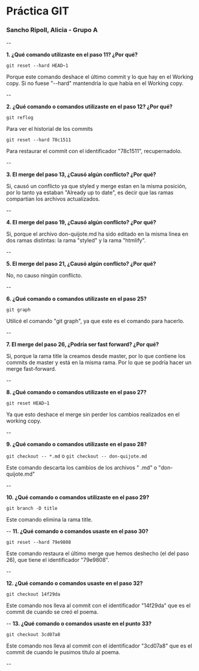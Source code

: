 # Práctica GIT

### Sancho Ripoll, Alicia - Grupo A

--

**1. ¿Qué comando utilizaste en el paso 11? ¿Por qué?**

`git reset --hard HEAD~1` 

Porque este comando deshace el último commit y lo que hay en el Working copy. Si no fuese "--hard" mantendría lo que había en el Working copy.

--

**2. ¿Qué comando o comandos utilizaste en el paso 12? ¿Por qué?**

`git reflog` 

Para ver el historial de los commits

`git reset --hard 78c1511` 

Para restaurar el commit con el identificador "78c1511", recupernadolo.

--

**3. El merge del paso 13, ¿Causó algún conflicto? ¿Por qué?**

Si, causó un conflicto ya que styled y merge estan en la misma posición, por lo tanto ya estaban "Already up to date", es decir que las ramas compartian los archivos actualizados.

--

**4. El merge del paso 19, ¿Causó algún conflicto? ¿Por qué?**

Si, porque el archivo don-quijote.md ha sido editado en la misma linea en dos ramas distintas: la rama "styled" y la rama "htmlify".

--

**5. El merge del paso 21, ¿Causó algún conflicto? ¿Por qué?**
 

No, no causo ningún conflicto.

--

**6. ¿Qué comando o comandos utilizaste en el paso 25?**

`git graph` 

Utilicé el comando "git graph", ya que este es el comando para hacerlo.

--

**7. El merge del paso 26, ¿Podría ser fast forward? ¿Por qué?**

Si, porque la rama title la creamos desde master, por lo que contiene los commits de master y está en la misma rama. Por lo que se podría hacer un merge fast-forward.

--

**8. ¿Qué comando o comandos utilizaste en el paso 27?**

`git reset HEAD~1` 

Ya que esto deshace el merge sin perder los cambios realizados en el working copy.

--

**9. ¿Qué comando o comandos utilizaste en el paso 28?**

`git checkout -- *.md` o `git checkout -- don-quijote.md`  

Este comando descarta los cambios de los archivos " .md" o "don-quijote.md"

--

**10. ¿Qué comando o comandos utilizaste en el paso 29?**

`git branch -D title` 

Este comando elimina la rama title.

--
**11. ¿Qué comando o comandos usaste en el paso 30?**

`git reset --hard 79e9808` 

Este comando restaura el último merge que hemos deshecho (el del paso 26), que tiene el identificador "79e9808".

--

**12. ¿Qué comando o comandos usaste en el paso 32?**

`git checkout 14f29da` 

Este comando nos lleva al commit con el identificador "14f29da" que es el commit de cuando se creó el poema.

--
**13. ¿Qué comando o comandos usaste en el punto 33?**

`git checkout 3cd07a8` 

Este comando nos lleva al commit con el identificador "3cd07a8" que es el commit de cuando le pusimos titulo al poema.

--



